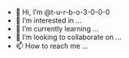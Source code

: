 - 👋 Hi, I’m @t-u-r-b-o-3-0-0-0
- 👀 I’m interested in ...
- 🌱 I’m currently learning ...
- 💞️ I’m looking to collaborate on ...
- 📫 How to reach me ...

<!---
t-u-r-b-o-3-0-0-0/t-u-r-b-o-3-0-0-0 is a ✨ special ✨ repository because its `README.md` (this file) appears on your GitHub profile.
You can click the Preview link to take a look at your changes.
--->
